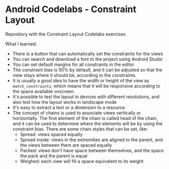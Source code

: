 # Android Codelabs - Constraint Layout
Repository with the Constraint Layout Codelabs exercises

What I learned:

- There is a button that can automatically set the constraints for the views
- You can search and download a font to the project using Android Studio
- You can set default margins for all constraints in the editor
- The constraint bias is 50% by default, and it can be adjusted so that the view stays where it should be, according to the constraints.
- It is usually a good idea to have the width or height of the view as `match_constraints`, which means that it will be responsive according to the space available onscreen.
- It's possible to test the layout in devices with different resolutions, and also test how the layout works in landscape mode
- It's easy to extract a text or a dimension to a resource
- The concept of chains is used to associate views vertically or horizontally. The first element of the chain is called head of the chain, and it can be used to determine where the elements will be by using the constraint bias. There are some chain styles that can be set, like:
    - Spread: views spaced equally
    - Spread inside: views in the extremities are aligned to the parent, and the views between them are spaced equally
    - Packed: views don't have space between themselves, and the space the pack and the parent is equal
    - Weighed: each view will fill a space equivalent to its weight
